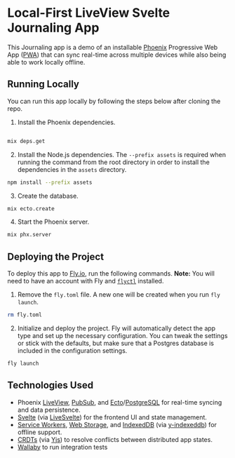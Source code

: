 # Local-First LiveView Svelte Journaling App

This Journaling app is a demo of an installable [Phoenix](https://www.phoenixframework.org/)
Progressive Web App ([PWA](https://developer.mozilla.org/en-US/docs/Web/Progressive_web_apps))
that can sync real-time across multiple devices while also being able to work locally offline.

## Running Locally

You can run this app locally by following the steps below after cloning the repo.

1. Install the Phoenix dependencies.

```sh

mix deps.get
```

2. Install the Node.js dependencies. The `--prefix assets` is required when running
the command from the root directory in order to install the dependencies in the
`assets` directory.

```sh
npm install --prefix assets
```

3. Create the database.

```sh
mix ecto.create
```

4. Start the Phoenix server.

```sh
mix phx.server
```

## Deploying the Project

To deploy this app to [Fly.io](https://fly.io/), run the following commands.
**Note:** You will need to have an account with Fly and
[`flyctl`](https://fly.io/docs/hands-on/install-flyctl/) installed.

1. Remove the `fly.toml` file. A new one will be created when you run `fly launch`.

```sh
rm fly.toml
```

2. Initialize and deploy the project. Fly will automatically detect the app type
and set up the necessary configuration. You can tweak the settings or stick with
the defaults, but make sure that a Postgres database is included in the
configuration settings.

```sh
fly launch
```

## Technologies Used

- Phoenix [LiveView](https://github.com/phoenixframework/phoenix_live_view),
  [PubSub](https://hexdocs.pm/phoenix/channels.html#pubsub), and
  [Ecto](https://github.com/elixir-ecto/ecto/tree/v3.11.1)/[PostgreSQL](https://www.postgresql.org/)
  for real-time syncing and data persistence.
- [Svelte](https://svelte.dev/) (via [LiveSvelte](https://github.com/woutdp/live_svelte))
  for the frontend UI and state management.
- [Service Workers](https://developer.mozilla.org/en-US/docs/Web/API/Service_Worker_API),
  [Web Storage](https://developer.mozilla.org/en-US/docs/Web/API/Web_Storage_API), and
  [IndexedDB](https://developer.mozilla.org/en-US/docs/Web/API/IndexedDB_API)
  (via [y-indexeddb](https://github.com/yjs/y-indexeddb)) for offline support.
- [CRDTs](https://crdt.tech/) (via [Yjs](https://github.com/yjs/yjs)) to resolve conflicts between
  distributed app states.
- [Wallaby](https://github.com/elixir-wallaby/wallaby) to run integration tests
